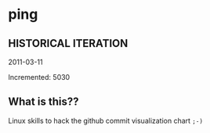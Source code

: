 # ping

## HISTORICAL ITERATION
2011-03-11

Incremented: 5030

## What is this?? 
Linux skills to hack the github commit visualization chart `;-)`
